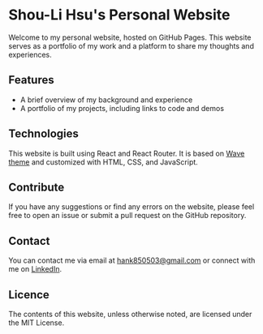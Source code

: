 # Shou-Li Hsu's Personal Website

Welcome to my personal website, hosted on GitHub Pages. This website serves as a portfolio of my work and a platform to share my thoughts and experiences.

## Features

- A brief overview of my background and experience
- A portfolio of my projects, including links to code and demos

## Technologies

This website is built using React and React Router. It is based on [Wave theme](https://github.com/TryGhost/Wave) and customized with HTML, CSS, and JavaScript.

## Contribute

If you have any suggestions or find any errors on the website, please feel free to open an issue or submit a pull request on the GitHub repository.

## Contact

You can contact me via email at hank850503@gmail.com or connect with me on [LinkedIn](https://www.linkedin.com/in/hankhsu1996/).

## Licence

The contents of this website, unless otherwise noted, are licensed under the MIT License.

